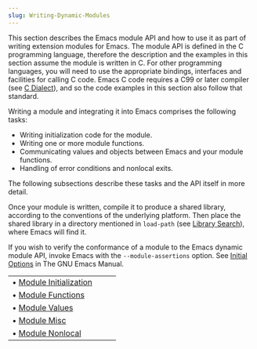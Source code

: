 ```yaml
---
slug: Writing-Dynamic-Modules
---
```


This section describes the Emacs module API and how to use it as part of writing extension modules for Emacs. The module API is defined in the C programming language, therefore the description and the examples in this section assume the module is written in C. For other programming languages, you will need to use the appropriate bindings, interfaces and facilities for calling C code. Emacs C code requires a C99 or later compiler (see [C Dialect](C-Dialect)), and so the code examples in this section also follow that standard.

Writing a module and integrating it into Emacs comprises the following tasks:

*   Writing initialization code for the module.
*   Writing one or more module functions.
*   Communicating values and objects between Emacs and your module functions.
*   Handling of error conditions and nonlocal exits.

The following subsections describe these tasks and the API itself in more detail.

Once your module is written, compile it to produce a shared library, according to the conventions of the underlying platform. Then place the shared library in a directory mentioned in `load-path` (see [Library Search](Library-Search)), where Emacs will find it.

If you wish to verify the conformance of a module to the Emacs dynamic module API, invoke Emacs with the `--module-assertions` option. See [Initial Options](https://www.gnu.org/software/emacs/manual/html_mono/emacs.html#Initial-Options) in The GNU Emacs Manual.

|                                                  |    |    |
| :----------------------------------------------- | -- | :- |
| • [Module Initialization](Module-Initialization) |    |    |
| • [Module Functions](Module-Functions)           |    |    |
| • [Module Values](Module-Values)                 |    |    |
| • [Module Misc](Module-Misc)                     |    |    |
| • [Module Nonlocal](Module-Nonlocal)             |    |    |
